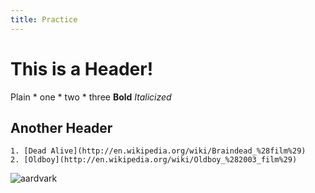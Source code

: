```yaml
---
title: Practice
---
```


# This is a Header! 

 Plain
	* one
	* two
	* three
 __Bold__
 _Italicized_

## Another Header
	1. [Dead Alive](http://en.wikipedia.org/wiki/Braindead_%28film%29)
	2. [Oldboy](http://en.wikipedia.org/wiki/Oldboy_%282003_film%29)

![aardvark](http://upload.wikimedia.org/wikipedia/commons/d/d0/Ardvark_The_Aardvark_Original.png)